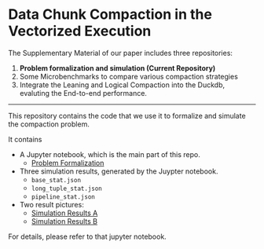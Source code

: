 # Data Chunk Compaction in the Vectorized Execution


The Supplementary Material of our paper includes three repositories:
1. **Problem formalization and simulation (Current Repository)**
2. Some Microbenchmarks to compare various compaction strategies
3. Integrate the Leaning and Logical Compaction into the Duckdb, evaluting the End-to-end performance.

---

This repository contains the code that we use it to formalize and simulate the compaction problem. 

It contains 
- A Jupyter notebook, which is the main part of this repo.
   - [Problem Formalization](cpt_algorithm.ipynb)
- Three simulation results, generated by the Juypter notebook.
   - `base_stat.json`
   - `long_tuple_stat.json`
   - `pipeline_stat.json`
- Two result pictures:
   - [Simulation Results A](simulation_analysis_partA.pdf)
   - [Simulation Results B](simulation_analysis_partB.pdf)
 
For details, please refer to that jupyter notebook.




    
